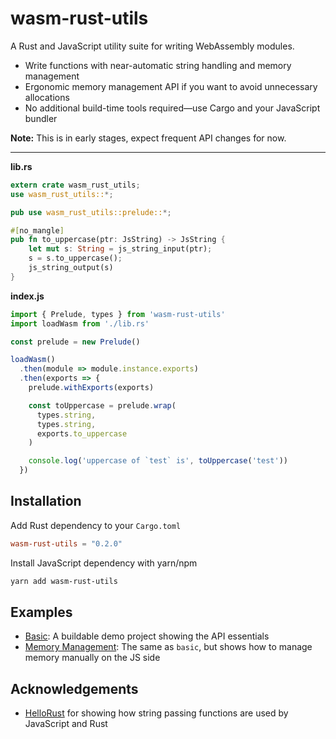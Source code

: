 # wasm-rust-utils

A Rust and JavaScript utility suite for writing WebAssembly modules.

* Write functions with near-automatic string handling and memory management
* Ergonomic memory management API if you want to avoid unnecessary allocations
* No additional build-time tools required—use Cargo and your JavaScript bundler

**Note:** This is in early stages, expect frequent API changes for now.

---

**lib.rs**

```rust
extern crate wasm_rust_utils;
use wasm_rust_utils::*;

pub use wasm_rust_utils::prelude::*;

#[no_mangle]
pub fn to_uppercase(ptr: JsString) -> JsString {
    let mut s: String = js_string_input(ptr);
    s = s.to_uppercase();
    js_string_output(s)
}
```

**index.js**

```js
import { Prelude, types } from 'wasm-rust-utils'
import loadWasm from './lib.rs'

const prelude = new Prelude()

loadWasm()
  .then(module => module.instance.exports)
  .then(exports => {
    prelude.withExports(exports)

    const toUppercase = prelude.wrap(
      types.string,
      types.string,
      exports.to_uppercase
    )

    console.log('uppercase of `test` is', toUppercase('test'))
  })
```

## Installation

Add Rust dependency to your `Cargo.toml`

```toml
wasm-rust-utils = "0.2.0"
```

Install JavaScript dependency with yarn/npm
```bash
yarn add wasm-rust-utils
```

## Examples

* [Basic](/examples/basic): A buildable demo project showing the API essentials
* [Memory Management](/examples/memory): The same as `basic`, but shows how to manage memory manually on the JS side

## Acknowledgements

* [HelloRust](https://github.com/badboy/hellorust) for showing how string
passing functions are used by JavaScript and Rust 
